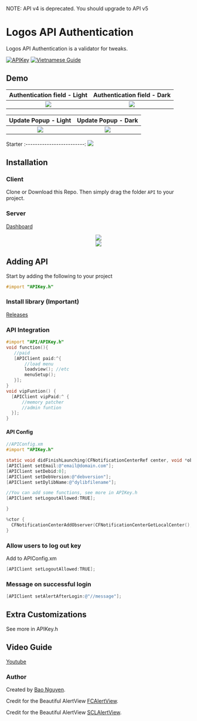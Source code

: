 NOTE: API v4 is deprecated. You should upgrade to API v5

Logos API Authentication
============

Logos API Authentication is a validator for tweaks.

[![APIKey](https://img.shields.io/badge/APIAuth-4.0-blue)](https://github.com/baontq23/Logos-API-Authentication/)
[![Vietnamese Guide](https://img.shields.io/badge/VietnameseGuide-1.0-green)](https://github.com/baontq23/Logos-API-Authentication/blob/main/READMEVN.md)

## Demo
Authentication field - Light             |  Authentication field - Dark  
:-------------------------:|:-------------------------:
![](https://raw.githubusercontent.com/baontq23/Logos-API-Authentication/main/img/enter-key-popup-light.PNG)  |  ![](https://raw.githubusercontent.com/baontq23/Logos-API-Authentication/main/img/enter-key-popup-dark.PNG)

Update Popup - Light             |  Update Popup - Dark  
:-------------------------:|:-------------------------:
![](https://raw.githubusercontent.com/baontq23/Logos-API-Authentication/main/img/update-noti-light.PNG)  |  ![](https://raw.githubusercontent.com/baontq23/Logos-API-Authentication/main/img/update-noti-dark.PNG)

Starter
:-------------------------:
![](https://raw.githubusercontent.com/baontq23/Logos-API-Authentication/main/img/starter.PNG)

## Installation

### Client

Clone or Download this Repo. Then simply drag the folder ```API``` to your project.

### Server

[Dashboard](https://baontq.com/admin/index.php)
<p align="center">
	<img src="https://github.com/baontq23/Logos-API-Authentication/blob/main/img/4.png"/>
	<br>
	<img src="https://github.com/baontq23/Logos-API-Authentication/blob/main/img/5.png"/>
</p>

## Adding API

Start by adding the following to your project

```Objective-C
#import "APIKey.h"
```

### Install library (Important)
[Releases](https://github.com/baontq23/Logos-API-Authentication/releases)

### API Integration

```Objective-C
#import "API/APIKey.h"
void function(){
   //paid 
   [APIClient paid:^{
       //load menu
       loadview(); //etc
       menuSetup();
   }];
}
void vipFuntion() {
  [APIClient vipPaid:^ {
      //memory patcher 
      //admin funtion
  }];
}

```

#### API Config

```Objective-C
//APIConfig.xm
#import "APIKey.h"

static void didFinishLaunching(CFNotificationCenterRef center, void *observer, CFStringRef name, const void *object, CFDictionaryRef info) {
[APIClient setEmail:@"email@domain.com"];
[APIClient setDebid:0];
[APIClient setDebVersion:@"debversion"];
[APIClient setDylibName:@"dylibfilename"];

//You can add some functions, see more in APIKey.h
[APIClient setLogoutAllowed:TRUE];

}

%ctor {
  CFNotificationCenterAddObserver(CFNotificationCenterGetLocalCenter(), NULL, &didFinishLaunching, (CFStringRef)UIApplicationDidFinishLaunchingNotification, NULL, CFNotificationSuspensionBehaviorDeliverImmediately);
}

```            

### Allow users to log out key

Add to APIConfig.xm

```Objective-C
[APIClient setLogoutAllowed:TRUE];
```

### Message on successful login

```Objective-C
[APIClient setAlertAfterLogin:@"//message"];
```

## Extra Customizations 

See more in APIKey.h

## Video Guide
[Youtube](https://youtu.be/2n7VPriBJI0)

### Author

Created by [Bao Nguyen](https://baontq.dev).

Credit for the Beautiful AlertView [FCAlertView](https://github.com/nimati/FCAlertView).

Credit for the Beautiful AlertView [SCLAlertView](https://github.com/dogo/SCLAlertView).
